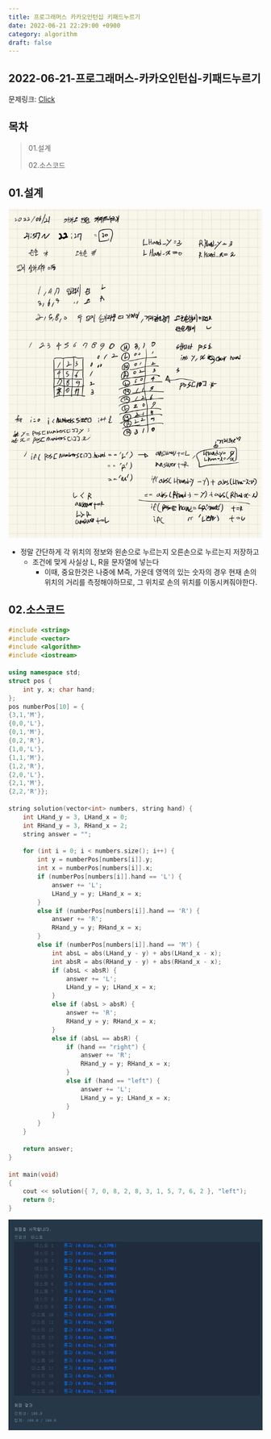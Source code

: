 ```yaml
---
title: 프로그래머스 카카오인턴십 키패드누르기
date: 2022-06-21 22:29:00 +0900
category: algorithm
draft: false
---
```


## 2022-06-21-프로그래머스-카카오인턴십-키패드누르기

문제링크: [Click](https://school.programmers.co.kr/learn/courses/30/lessons/67256)

## 목차

>01.설계
>
>02.소스코드

## 01.설계

![image-20220621223043611](../../assets/img/post/2022-06-21-프로그래머스-카카오인턴십-키패드누르기/image-20220621223043611.png)

- 정말 간단하게 각 위치의 정보와  왼손으로 누르는지 오른손으로 누르는지 저장하고
  - 조건에 맞게 사실상 L, R을 문자열에 넣는다
    - 이때, 중요한것은 나중에 M즉, 가운데 영역의 있는 숫자의 경우 현재 손의 위치의 거리를 측정해야하므로, 그 위치로 손의 위치를 이동시켜줘야한다.

## 02.소스코드

```c++
#include <string>
#include <vector>
#include <algorithm>
#include <iostream>

using namespace std;
struct pos {
	int y, x; char hand;
};
pos numberPos[10] = {
{3,1,'M'},
{0,0,'L'},
{0,1,'M'},
{0,2,'R'},
{1,0,'L'},
{1,1,'M'},
{1,2,'R'},
{2,0,'L'},
{2,1,'M'},
{2,2,'R'}};

string solution(vector<int> numbers, string hand) {
	int LHand_y = 3, LHand_x = 0;
	int RHand_y = 3, RHand_x = 2;
	string answer = "";

	for (int i = 0; i < numbers.size(); i++) {
		int y = numberPos[numbers[i]].y;
		int x = numberPos[numbers[i]].x;
		if (numberPos[numbers[i]].hand == 'L') {
			answer += 'L';
			LHand_y = y; LHand_x = x;
		}
		else if (numberPos[numbers[i]].hand == 'R') {
			answer += 'R';
			RHand_y = y; RHand_x = x;
		}
		else if (numberPos[numbers[i]].hand == 'M') {
			int absL = abs(LHand_y - y) + abs(LHand_x - x);
			int absR = abs(RHand_y - y) + abs(RHand_x - x);
			if (absL < absR) {
				answer += 'L';
				LHand_y = y; LHand_x = x;
			}
			else if (absL > absR) {
				answer += 'R';
				RHand_y = y; RHand_x = x;
			}
			else if (absL == absR) {
				if (hand == "right") {
					answer += 'R';
					RHand_y = y; RHand_x = x;
				}
				else if (hand == "left") {
					answer += 'L';
					LHand_y = y; LHand_x = x;
				}
			}
		}
	}

	return answer;
}

int main(void)
{
	cout << solution({ 7, 0, 8, 2, 8, 3, 1, 5, 7, 6, 2 }, "left");
	return 0;
}
```

![image-20220621223302761](../../assets/img/post/2022-06-21-프로그래머스-카카오인턴십-키패드누르기/image-20220621223302761.png)